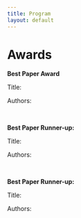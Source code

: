 ```yaml
---
title: Program
layout: default
---
```


# Awards

<b>Best Paper Award</b>

Title:

Authors:

<br>

<b>Best Paper Runner-up:</b>

Title:

Authors:

<br>

<b>Best Paper Runner-up:</b>

Title:

Authors:
